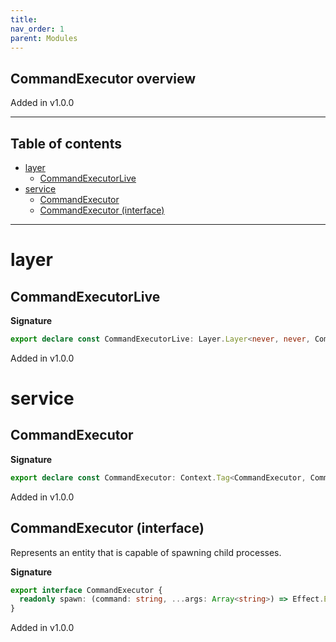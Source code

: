 ```yaml
---
title:
nav_order: 1
parent: Modules
---
```


## CommandExecutor overview

Added in v1.0.0

---

<h2 class="text-delta">Table of contents</h2>

- [layer](#layer)
  - [CommandExecutorLive](#commandexecutorlive)
- [service](#service)
  - [CommandExecutor](#commandexecutor)
  - [CommandExecutor (interface)](#commandexecutor-interface)

---

# layer

## CommandExecutorLive

**Signature**

```ts
export declare const CommandExecutorLive: Layer.Layer<never, never, CommandExecutor>
```

Added in v1.0.0

# service

## CommandExecutor

**Signature**

```ts
export declare const CommandExecutor: Context.Tag<CommandExecutor, CommandExecutor>
```

Added in v1.0.0

## CommandExecutor (interface)

Represents an entity that is capable of spawning child processes.

**Signature**

```ts
export interface CommandExecutor {
  readonly spawn: (command: string, ...args: Array<string>) => Effect.Effect<never, Error, void>
}
```

Added in v1.0.0
